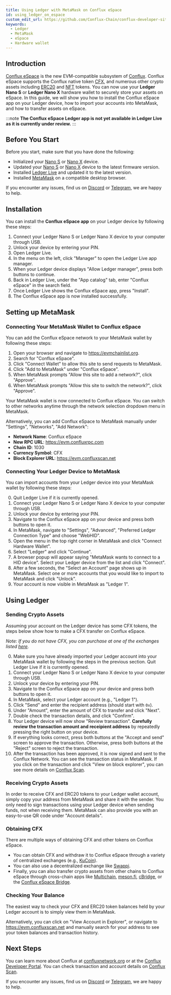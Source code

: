 ```yaml
---
title: Using Ledger with MetaMask on Conflux eSpace
id: using_ledger_on_espace
custom_edit_url: https://github.com/Conflux-Chain/conflux-developer-site/edit/master/docs/guides/en/using-ledger-on-espace.md
keywords:
  - Ledger
  - MetaMask
  - eSpace
  - Hardware wallet
---
```


## Introduction

[Conflux eSpace](/conflux-doc/docs/EVM-Space/intro_of_evm_space) is the new EVM-compatible subsystem of [Conflux](https://confluxnetwork.org).
Conflux eSpace supports the Conflux native token [CFX](/introduction/en/conflux_basics), and numerous other crypto assets including [ERC20](https://evm.confluxscan.io/tokens) and [NFT](https://evm.confluxscan.io/tokens-nft) tokens.
You can now use your **Ledger Nano S** or **Ledger Nano X** hardware wallet to securely store your assets on eSpace.
In this guide, we will show you how to install the Conflux eSpace app on your Ledger device, how to import your accounts into MetaMask, and how to transfer assets on eSpace.

:::note
**The Conflux eSpace Ledger app is not yet available in Ledger Live as it is currently under review.**
:::

## Before You Start

Before you start, make sure that you have done the following:

- Initialized your [Nano S](https://support.ledger.com/hc/en-us/articles/360000613793-Set-up-your-Ledger-Nano-S?docs=true) or [Nano X](https://support.ledger.com/hc/en-us/articles/360018784134-Set-up-your-Ledger-Nano-X?docs=true) device.
- Updated your [Nano S](https://support.ledger.com/hc/en-us/articles/360002731113-Update-Ledger-Nano-S-firmware?docs=true) or [Nano X](https://support.ledger.com/hc/en-us/articles/360013349800-Update-Ledger-Nano-X-firmware?docs=true) device to the latest firmware version.
- Installed [Ledger Live](https://www.ledger.com/ledger-live) and updated it to the latest version.
- Installed [MetaMask](https://MetaMask.io) on a compatible desktop browser.

If you encounter any issues, find us on [Discord](https://discord.com/invite/aCZkf2C) or [Telegram](https://t.me/Conflux_English), we are happy to help.

## Installation

You can install the **Conflux eSpace app** on your Ledger device by following these steps:

1. Connect your Ledger Nano S or Ledger Nano X device to your computer through USB.
1. Unlock your device by entering your PIN.
1. Open Ledger Live.
1. In the menu on the left, click "Manager" to open the Ledger Live app manager.
1. When your Ledger device displays "Allow Ledger manager", press both buttons to continue.
1. Back in Ledger Live, under the "App catalog" tab, enter "Conflux eSpace" in the search field.
1. Once Ledger Live shows the Conflux eSpace app, press "Install".
1. The Conflux eSpace app is now installed successfully.


## Setting up MetaMask

### Connecting Your MetaMask Wallet to Conflux eSpace

You can add the Conflux eSpace network to your MetaMask wallet by following these steps:

1. Open your browser and navigate to https://evmchainlist.org.
1. Search for "Conflux eSpace".
1. Click "Connect Wallet" to allow this site to send requests to MetaMask.
1. Click "Add to MetaMask" under "Conflux eSpace".
1. When MetaMask prompts "Allow this site to add a network?", click "Approve".
1. When MetaMask prompts "Allow this site to switch the network?", click "Approve".

Your MetaMask wallet is now connected to Conflux eSpace. You can switch to other networks anytime through the network selection dropdown menu in MetaMask.

Alternatively, you can add Conflux eSpace to MetaMask manually under "Settings", "Networks", "Add Network":

- **Network Name**: Conflux eSpace
- **New RPC URL**: https://evm.confluxrpc.com
- **Chain ID**: 1030
- **Currency Symbol**: CFX
- **Block Explorer URL**: https://evm.confluxscan.net


### Connecting Your Ledger Device to MetaMask

You can import accounts from your Ledger device into your MetaMask wallet by following these steps:

0. Quit Ledger Live if it is currently opened.
1. Connect your Ledger Nano S or Ledger Nano X device to your computer through USB.
1. Unlock your device by entering your PIN.
1. Navigate to the Conflux eSpace app on your device and press both buttons to open it.
1. In MetaMask, navigate to "Settings", "Advanced", "Preferred Ledger Connection Type" and choose "WebHID".
1. Open the menu in the top right corner in MetaMask and click "Connect Hardware Wallet".
1. Select "Ledger" and click "Continue".
1. A browser popup will appear saying "MetaMask wants to connect to a HID device". Select your Ledger device from the list and click "Connect".
1. After a few seconds, the "Select an Account" page shows up in MetaMask. Select one or more accounts that you would like to import to MetaMask and click "Unlock".
1. Your account is now visible in MetaMask as "Ledger 1".


## Using Ledger

### Sending Crypto Assets

Assuming your account on the Ledger device has some CFX tokens, the steps below show how to make a CFX transfer on Conflux eSpace.

*Note: If you do not have CFX, you can purchase at one of the exchanges listed [here](https://123cfx.com/#Exchanges).*

0. Make sure you have already imported your Ledger account into your MetaMask wallet by following the steps in the previous section. Quit Ledger Live if it is currently opened.
1. Connect your Ledger Nano S or Ledger Nano X device to your computer through USB.
1. Unlock your device by entering your PIN.
1. Navigate to the Conflux eSpace app on your device and press both buttons to open it.
1. In MetaMask, select your Ledger account (e.g., "Ledger 1").
1. Click "Send" and enter the recipient address (should start with `0x`).
1. Under "Amount", enter the amount of CFX to transfer and click "Next".
1. Double check the transaction details, and click "Confirm".
1. Your Ledger device will now show "Review transaction". **Carefully review the transaction amount and receipient address** by repeatedly pressing the right button on your device.
1. If everything looks correct, press both buttons at the "Accept and send" screen to approve the transaction. Otherwise, press both buttons at the "Reject" screen to reject the transaction.
1. After the transaction has been approved, it is now signed and sent to the Conflux Network. You can see the transaction status in MetaMask. If you click on the transaction and click "View on block explorer", you can see more details on [Conflux Scan](https://evm.confluxscan.io).

### Receiving Crypto Assets

In order to receive CFX and ERC20 tokens to your Ledger wallet account, simply copy your address from MetaMask and share it with the sender. You only need to sign transactions using your Ledger device when sending funds, not when receiving them. MetaMask can also provide you with an easy-to-use QR code under "Account details".

### Obtaining CFX

There are multiple ways of obtaining CFX and other tokens on Conflux eSpace.

- You can obtain CFX and withdraw it to Conflux eSpace through a variety of centralized exchanges (e.g., [KuCoin](https://www.kucoin.com)).
- You can also use a decentralized exchange like [Swappi](https://app.swappi.io/#/swap).
- Finally, you can also transfer crypto assets from other chains to Conflux eSpace through cross-chain apps like [Multichain](https://app.multichain.org/#/router), [meson.fi](https://meson.fi/), [cBridge](https://cbridge.celer.network/#/transfer), or the [Conflux eSpace Bridge](https://confluxhub.io/espace-bridge).


### Checking Your Balance

The easiest way to check your CFX and ERC20 token balances held by your Ledger account is to simply view them in MetaMask.
<!---
![conflux-app-in-ledger-live](/img/ledger/metamask-view-balance.png)
--->

Alternatively, you can click on "View Account in Explorer", or navigate to https://evm.confluxscan.net and manually search for your address to see your token balances and transaction history.
<!---
![conflux-app-in-ledger-live](/img/ledger/scan-view-balance.png)
--->

## Next Steps

You can learn more about Conflux at [confluxnetwork.org](https://confluxnetwork.org) or at the [Conflux Developer Portal](http://developer.confluxnetwork.org). You can check transaction and account details on [Conflux Scan](https://evm.confluxscan.io).

If you encounter any issues, find us on [Discord](https://discord.com/invite/aCZkf2C) or [Telegram](https://t.me/Conflux_English), we are happy to help.